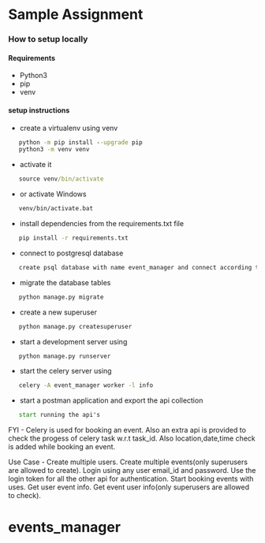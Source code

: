 # Sample Assignment


### How to setup locally
#### Requirements

- Python3
- pip
- venv


#### setup instructions

- create   a virtualenv using venv
```cmd
   python -m pip install --upgrade pip
   python3 -m venv venv
   ```
- activate it 
```cmd
   source venv/bin/activate
   ```

- or activate Windows
```cmd
   venv/bin/activate.bat
   ```

- install dependencies from the requirements.txt file
```cmd
   pip install -r requirements.txt
   ```

- connect to postgresql database
```cmd
   create psql database with name event_manager and connect according to django settings
   ```

- migrate the database tables
```cmd
   python manage.py migrate
   ```

- create a new superuser
```cmd
   python manage.py createsuperuser
   ```

- start a development server using 
```cmd
   python manage.py runserver
   ```

- start the celery server using 
```cmd
   celery -A event_manager worker -l info
   ```

- start a postman application and export the api collection
```cmd
   start running the api's
   ```

FYI - 
  Celery is used for booking an event.
  Also an extra api is provided to check the progess of celery task w.r.t task_id.
  Also location,date,time check is added while booking an event.


Use Case - 
  Create multiple users.
  Create multiple events(only superusers are allowed to create).
  Login using any user email_id and password.
  Use the login token for all the other api for authentication.
  Start booking events with uses.
  Get user event info.
  Get event user info(only superusers are allowed to check).

  











# events_manager
